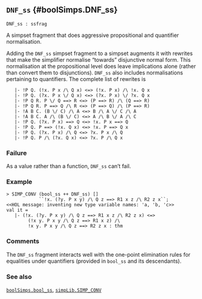 ## `DNF_ss` {#boolSimps.DNF_ss}


```
DNF_ss : ssfrag
```



A simpset fragment that does aggressive propositional and quantifier
normalisation.


Adding the `DNF_ss` simpset fragment to a simpset augments it with
rewrites that make the simplifier normalise “towards” disjunctive
normal form. This normalisation at the propositional level does leave
implications alone (rather than convert them to disjunctions).
`DNF_ss` also includes normalisations pertaining to quantifiers. The
complete list of rewrites is
    
       |- !P Q. (!x. P x /\ Q x) <=> (!x. P x) /\ !x. Q x
       |- !P Q. (?x. P x \/ Q x) <=> (?x. P x) \/ ?x. Q x
       |- !P Q R. P \/ Q ==> R <=> (P ==> R) /\ (Q ==> R)
       |- !P Q R. P ==> Q /\ R <=> (P ==> Q) /\ (P ==> R)
       |- !A B C. (B \/ C) /\ A <=> B /\ A \/ C /\ A
       |- !A B C. A /\ (B \/ C) <=> A /\ B \/ A /\ C
       |- !P Q. (?x. P x) ==> Q <=> !x. P x ==> Q
       |- !P Q. P ==> (!x. Q x) <=> !x. P ==> Q x
       |- !P Q. (?x. P x) /\ Q <=> ?x. P x /\ Q
       |- !P Q. P /\ (?x. Q x) <=> ?x. P /\ Q x
    

### Failure

As a value rather than a function, `DNF_ss` can’t fail.

### Example

    
    > SIMP_CONV (bool_ss ++ DNF_ss) []
                ``!x. (?y. P x y) /\ Q z ==> R1 x z /\ R2 z x``;
    <<HOL message: inventing new type variable names: 'a, 'b, 'c>>
    val it =
       |- (!x. (?y. P x y) /\ Q z ==> R1 x z /\ R2 z x) <=>
            (!x y. P x y /\ Q z ==> R1 x z) /\
            !x y. P x y /\ Q z ==> R2 z x : thm
    

### Comments

The `DNF_ss` fragment interacts well with the one-point elimination
rules for equalities under quantifiers (provided in `bool_ss` and its
descendants).

### See also

[`boolSimps.bool_ss`](#boolSimps.bool_ss), [`simpLib.SIMP_CONV`](#simpLib.SIMP_CONV)

